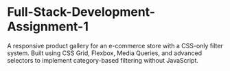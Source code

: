 # Full-Stack-Development-Assignment-1
A responsive product gallery for an e-commerce store with a CSS-only filter system. Built using CSS Grid, Flexbox, Media Queries, and advanced selectors to implement category-based filtering without JavaScript.
